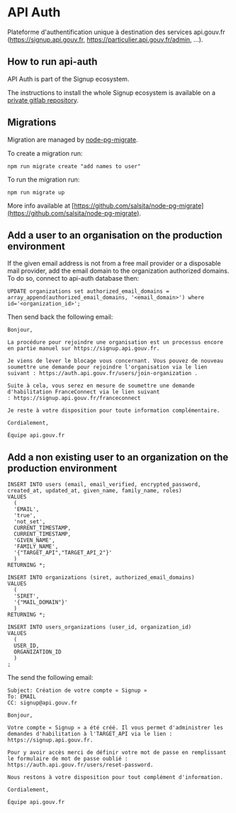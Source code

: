 # API Auth

Plateforme d'authentification unique à destination des services api.gouv.fr (https://signup.api.gouv.fr, https://particulier.api.gouv.fr/admin, ...).

## How to run api-auth

API Auth is part of the Signup ecosystem.

The instructions to install the whole Signup ecosystem is available on a [private gitlab repository](https://gitlab.com/etalab/api.gouv.fr/signup-ansible).

## Migrations

Migration are managed by [node-pg-migrate](https://www.npmjs.com/package/node-pg-migrate).

To create a migration run:

```
npm run migrate create "add names to user"
```

To run the migration run:

```
npm run migrate up
```

More info available at [https://github.com/salsita/node-pg-migrate](https://github.com/salsita/node-pg-migrate).

## Add a user to an organisation on the production environment

If the given email address is not from a free mail provider or a disposable mail provider, add the email domain to the organization authorized domains.
To do so, connect to api-auth database then:

```postgresql
UPDATE organizations set authorized_email_domains = array_append(authorized_email_domains, '<email_domain>') where id='<organization_id>';
```

Then send back the following email:

```
Bonjour,

La procédure pour rejoindre une organisation est un processus encore en partie manuel sur https://signup.api.gouv.fr.

Je viens de lever le blocage vous concernant. Vous pouvez de nouveau soumettre une demande pour rejoindre l'organisation via le lien suivant : https://auth.api.gouv.fr/users/join-organization .

Suite à cela, vous serez en mesure de soumettre une demande d'habilitation FranceConnect via le lien suivant : https://signup.api.gouv.fr/franceconnect

Je reste à votre disposition pour toute information complémentaire.

Cordialement,

Équipe api.gouv.fr
```

## Add a non existing user to an organization on the production environment

```postgresql
INSERT INTO users (email, email_verified, encrypted_password, created_at, updated_at, given_name, family_name, roles)
VALUES
  (
  'EMAIL',
  'true',
  'not_set',
  CURRENT_TIMESTAMP,
  CURRENT_TIMESTAMP,
  'GIVEN_NAME',
  'FAMILY_NAME',
  '{"TARGET_API","TARGET_API_2"}'
  )
RETURNING *;

INSERT INTO organizations (siret, authorized_email_domains)
VALUES
  (
  'SIRET',
  '{"MAIL_DOMAIN"}'
  )
RETURNING *;

INSERT INTO users_organizations (user_id, organization_id)
VALUES
  (
  USER_ID,
  ORGANIZATION_ID
  )
;
```

The send the following email:

```
Subject: Création de votre compte « Signup »
To: EMAIL
CC: signup@api.gouv.fr

Bonjour,

Votre compte « Signup » a été créé. Il vous permet d'administrer les demandes d'habilitation à l'TARGET_API via le lien : https://signup.api.gouv.fr.

Pour y avoir accès merci de définir votre mot de passe en remplissant le formulaire de mot de passe oublié : https://auth.api.gouv.fr/users/reset-password.

Nous restons à votre disposition pour tout complément d'information.

Cordialement,

Équipe api.gouv.fr
```
